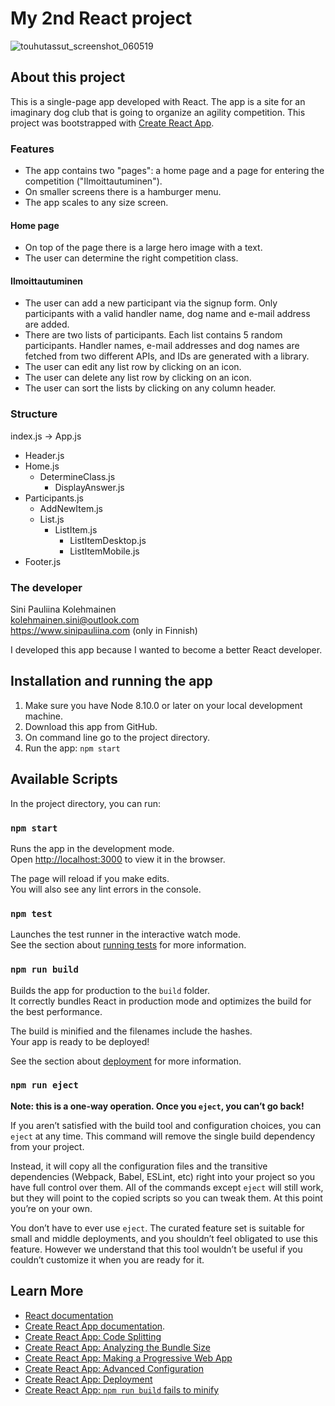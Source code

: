 # My 2nd React project

![touhutassut_screenshot_060519](https://user-images.githubusercontent.com/19979333/57236251-4c73af80-702d-11e9-9b2e-e09c9c3a9f81.jpg)

## About this project

This is a single-page app developed with React. The app is a site for an imaginary dog club that is going to organize an agility competition. This project was bootstrapped with [Create React App](https://github.com/facebook/create-react-app).

### Features

- The app contains two "pages": a home page and a page for entering the competition ("Ilmoittautuminen").
- On smaller screens there is a hamburger menu.
- The app scales to any size screen.

#### Home page
- On top of the page there is a large hero image with a text.
- The user can determine the right competition class.

#### Ilmoittautuminen
- The user can add a new participant via the signup form. Only participants with a valid handler name, dog name and e-mail address are added.
- There are two lists of participants. Each list contains 5 random participants. Handler names, e-mail addresses and dog names are fetched from two different APIs, and IDs are generated with a library.
- The user can edit any list row by clicking on an icon.
- The user can delete any list row by clicking on an icon.
- The user can sort the lists by clicking on any column header.

### Structure
index.js -> App.js  
- Header.js  
- Home.js  
  - DetermineClass.js  
    - DisplayAnswer.js  
- Participants.js  
  - AddNewItem.js    
  - List.js  
    - ListItem.js  
      - ListItemDesktop.js  
      - ListItemMobile.js  
- Footer.js  

### The developer

Sini Pauliina Kolehmainen  
kolehmainen.sini@outlook.com  
https://www.sinipauliina.com (only in Finnish)  

I developed this app because I wanted to become a better React developer.

## Installation and running the app

1. Make sure you have Node 8.10.0 or later on your local development machine.
2. Download this app from GitHub.
3. On command line go to the project directory.
4. Run the app: `npm start`

## Available Scripts

In the project directory, you can run:

### `npm start`

Runs the app in the development mode.<br>
Open [http://localhost:3000](http://localhost:3000) to view it in the browser.

The page will reload if you make edits.<br>
You will also see any lint errors in the console.

### `npm test`

Launches the test runner in the interactive watch mode.<br>
See the section about [running tests](https://facebook.github.io/create-react-app/docs/running-tests) for more information.

### `npm run build`

Builds the app for production to the `build` folder.<br>
It correctly bundles React in production mode and optimizes the build for the best performance.

The build is minified and the filenames include the hashes.<br>
Your app is ready to be deployed!

See the section about [deployment](https://facebook.github.io/create-react-app/docs/deployment) for more information.

### `npm run eject`

**Note: this is a one-way operation. Once you `eject`, you can’t go back!**

If you aren’t satisfied with the build tool and configuration choices, you can `eject` at any time. This command will remove the single build dependency from your project.

Instead, it will copy all the configuration files and the transitive dependencies (Webpack, Babel, ESLint, etc) right into your project so you have full control over them. All of the commands except `eject` will still work, but they will point to the copied scripts so you can tweak them. At this point you’re on your own.

You don’t have to ever use `eject`. The curated feature set is suitable for small and middle deployments, and you shouldn’t feel obligated to use this feature. However we understand that this tool wouldn’t be useful if you couldn’t customize it when you are ready for it.

## Learn More

- [React documentation](https://reactjs.org/)
- [Create React App documentation](https://facebook.github.io/create-react-app/docs/getting-started).
- [Create React App: Code Splitting](https://facebook.github.io/create-react-app/docs/code-splitting)
- [Create React App: Analyzing the Bundle Size](https://facebook.github.io/create-react-app/docs/analyzing-the-bundle-size)
- [Create React App: Making a Progressive Web App](https://facebook.github.io/create-react-app/docs/making-a-progressive-web-app)
- [Create React App: Advanced Configuration](https://facebook.github.io/create-react-app/docs/advanced-configuration)
- [Create React App: Deployment](https://facebook.github.io/create-react-app/docs/deployment)
- [Create React App: `npm run build` fails to minify](https://facebook.github.io/create-react-app/docs/troubleshooting#npm-run-build-fails-to-minify)
